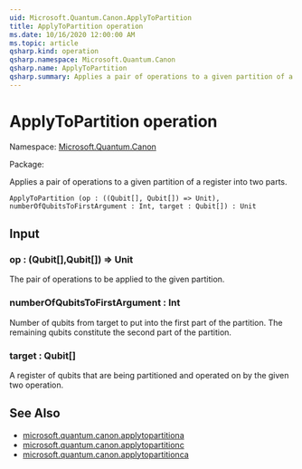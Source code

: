 ```yaml
---
uid: Microsoft.Quantum.Canon.ApplyToPartition
title: ApplyToPartition operation
ms.date: 10/16/2020 12:00:00 AM
ms.topic: article
qsharp.kind: operation
qsharp.namespace: Microsoft.Quantum.Canon
qsharp.name: ApplyToPartition
qsharp.summary: Applies a pair of operations to a given partition of a register into two parts.
---
```


# ApplyToPartition operation

Namespace: [Microsoft.Quantum.Canon](xref:Microsoft.Quantum.Canon)

Package: [](https://nuget.org/packages/)


Applies a pair of operations to a given partition of a register into two parts.

```Q#
ApplyToPartition (op : ((Qubit[], Qubit[]) => Unit), numberOfQubitsToFirstArgument : Int, target : Qubit[]) : Unit
```


## Input

### op : (Qubit[],Qubit[]) => Unit 

The pair of operations to be applied to the given partition.


### numberOfQubitsToFirstArgument : Int

Number of qubits from target to put into the first part of the partition.The remaining qubits constitute the second part of the partition.


### target : Qubit[]

A register of qubits that are being partitioned and operated on by thegiven two operation.



## See Also

- [microsoft.quantum.canon.applytopartitiona](xref:microsoft.quantum.canon.applytopartitiona)
- [microsoft.quantum.canon.applytopartitionc](xref:microsoft.quantum.canon.applytopartitionc)
- [microsoft.quantum.canon.applytopartitionca](xref:microsoft.quantum.canon.applytopartitionca)